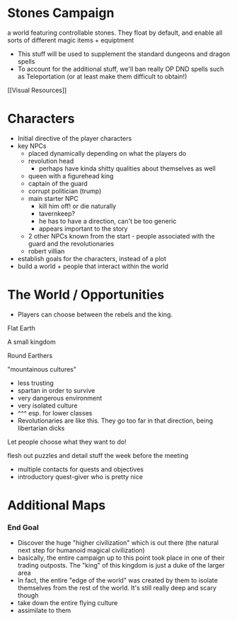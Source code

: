 # Stones Campaign

a world featuring controllable stones. They float by default, and enable all sorts of different magic items + equiptment

- This stuff will be used to supplement the standard dungeons and dragon spells
- To account for the additional stuff, we'll ban really OP DND spells such as Teleportation (or at least make them difficult to obtain!)

[[Visual Resources]]

# Characters

- Initial directive of the player characters
- key NPCs
    - placed dynamically depending on what the players do
    - revolution head
        - perhaps have kinda shitty qualities about themselves as well
    - queen with a figurehead king
    - captain of the guard
    - corrupt politician (trump)
    - main starter NPC
        - kill him off! or die naturally
        - tavernkeep?
        - he has to have a direction, can't be too generic
        - appears important to the story
    - 2 other NPCs known from the start - people associated with the guard and the revolutionaries
    - robert villian
- establish goals for the characters, instead of a plot
- build a world + people that interact within the world

# The World / Opportunities

- Players can choose between the rebels and the king.

Flat Earth

A small kingdom

Round Earthers

"mountainous cultures"

- less trusting
- spartan in order to survive
- very dangerous environment
- very isolated culture
- ^^^ esp. for lower classes
- Revolutionaries are like this. They go too far in that direction, being libertarian dicks

Let people choose what they want to do!

flesh out puzzles and detail stuff the week before the meeting

- multiple contacts for quests and objectives
- introductory quest-giver who is pretty nice

# Additional Maps

### End Goal

- Discover the huge "higher civilization" which is out there (the natural next step for humanoid magical civilization)
- basically, the entire campaign up to this point took place in one of their trading outposts. The "king" of this kingdom is just a duke of the larger area
- In fact, the entire "edge of the world" was created by them to isolate themselves from the rest of the world. It's still really deep and scary though
- take down the entire flying culture
- assimilate to them